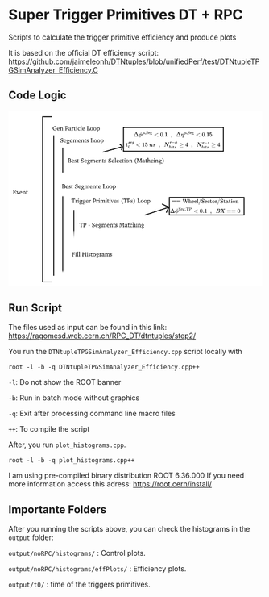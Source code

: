 # Super Trigger Primitives DT + RPC

Scripts to calculate the trigger primitive efficiency and produce plots

It is based on the official DT efficiency script: https://github.com/jaimeleonh/DTNtuples/blob/unifiedPerf/test/DTNtupleTPGSimAnalyzer_Efficiency.C

## Code Logic 

![logic script](logic_script.png)


## Run Script

The files used as input can be found in this link: https://ragomesd.web.cern.ch/RPC_DT/dtntuples/step2/

You run the ```DTNtupleTPGSimAnalyzer_Efficiency.cpp``` script locally with

```
root -l -b -q DTNtupleTPGSimAnalyzer_Efficiency.cpp++
```

```-l```: Do not show the ROOT banner

```-b```: Run in batch mode without graphics

```-q```: Exit after processing command line macro files

```++```: To compile the script


After, you run ```plot_histograms.cpp```.
```
root -l -b -q plot_histograms.cpp++
```

I am using pre-compiled binary distribution ROOT 6.36.000 If you need more information access this adress: https://root.cern/install/

## Importante Folders

After you running the scripts above, you can check the histograms in the ```output``` folder:

```output/noRPC/histograms/``` : Control plots.

```output/noRPC/histograms/effPlots/``` : Efficiency plots.

```output/t0/``` : time of the triggers primitives.